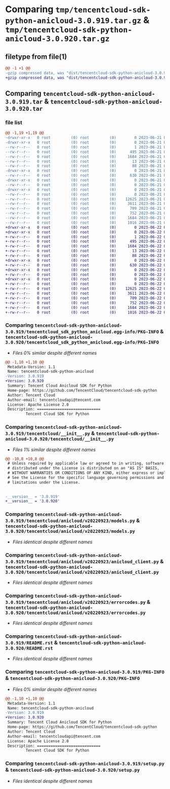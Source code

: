 # Comparing `tmp/tencentcloud-sdk-python-anicloud-3.0.919.tar.gz` & `tmp/tencentcloud-sdk-python-anicloud-3.0.920.tar.gz`

## filetype from file(1)

```diff
@@ -1 +1 @@
-gzip compressed data, was "dist/tencentcloud-sdk-python-anicloud-3.0.919.tar", last modified: Wed Jun 21 00:16:43 2023, max compression
+gzip compressed data, was "dist/tencentcloud-sdk-python-anicloud-3.0.920.tar", last modified: Thu Jun 22 00:15:49 2023, max compression
```

## Comparing `tencentcloud-sdk-python-anicloud-3.0.919.tar` & `tencentcloud-sdk-python-anicloud-3.0.920.tar`

### file list

```diff
@@ -1,19 +1,19 @@
-drwxr-xr-x   0 root         (0) root         (0)        0 2023-06-21 00:16:43.000000 tencentcloud-sdk-python-anicloud-3.0.919/
-drwxr-xr-x   0 root         (0) root         (0)        0 2023-06-21 00:16:43.000000 tencentcloud-sdk-python-anicloud-3.0.919/tencentcloud_sdk_python_anicloud.egg-info/
--rw-r--r--   0 root         (0) root         (0)        1 2023-06-21 00:16:43.000000 tencentcloud-sdk-python-anicloud-3.0.919/tencentcloud_sdk_python_anicloud.egg-info/dependency_links.txt
--rw-r--r--   0 root         (0) root         (0)      495 2023-06-21 00:16:43.000000 tencentcloud-sdk-python-anicloud-3.0.919/tencentcloud_sdk_python_anicloud.egg-info/SOURCES.txt
--rw-r--r--   0 root         (0) root         (0)     1684 2023-06-21 00:16:43.000000 tencentcloud-sdk-python-anicloud-3.0.919/tencentcloud_sdk_python_anicloud.egg-info/PKG-INFO
--rw-r--r--   0 root         (0) root         (0)       13 2023-06-21 00:16:43.000000 tencentcloud-sdk-python-anicloud-3.0.919/tencentcloud_sdk_python_anicloud.egg-info/top_level.txt
--rw-r--r--   0 root         (0) root         (0)       88 2023-06-21 00:16:43.000000 tencentcloud-sdk-python-anicloud-3.0.919/setup.cfg
-drwxr-xr-x   0 root         (0) root         (0)        0 2023-06-21 00:16:43.000000 tencentcloud-sdk-python-anicloud-3.0.919/tencentcloud/
--rw-r--r--   0 root         (0) root         (0)      630 2023-06-21 00:16:43.000000 tencentcloud-sdk-python-anicloud-3.0.919/tencentcloud/__init__.py
-drwxr-xr-x   0 root         (0) root         (0)        0 2023-06-21 00:16:43.000000 tencentcloud-sdk-python-anicloud-3.0.919/tencentcloud/anicloud/
--rw-r--r--   0 root         (0) root         (0)        0 2023-06-21 00:16:43.000000 tencentcloud-sdk-python-anicloud-3.0.919/tencentcloud/anicloud/__init__.py
-drwxr-xr-x   0 root         (0) root         (0)        0 2023-06-21 00:16:43.000000 tencentcloud-sdk-python-anicloud-3.0.919/tencentcloud/anicloud/v20220923/
--rw-r--r--   0 root         (0) root         (0)        0 2023-06-21 00:16:43.000000 tencentcloud-sdk-python-anicloud-3.0.919/tencentcloud/anicloud/v20220923/__init__.py
--rw-r--r--   0 root         (0) root         (0)    12625 2023-06-21 00:16:43.000000 tencentcloud-sdk-python-anicloud-3.0.919/tencentcloud/anicloud/v20220923/models.py
--rw-r--r--   0 root         (0) root         (0)     3611 2023-06-21 00:16:43.000000 tencentcloud-sdk-python-anicloud-3.0.919/tencentcloud/anicloud/v20220923/anicloud_client.py
--rw-r--r--   0 root         (0) root         (0)      709 2023-06-21 00:16:43.000000 tencentcloud-sdk-python-anicloud-3.0.919/tencentcloud/anicloud/v20220923/errorcodes.py
--rw-r--r--   0 root         (0) root         (0)      752 2023-06-21 00:16:43.000000 tencentcloud-sdk-python-anicloud-3.0.919/README.rst
--rw-r--r--   0 root         (0) root         (0)     1684 2023-06-21 00:16:43.000000 tencentcloud-sdk-python-anicloud-3.0.919/PKG-INFO
--rw-r--r--   0 root         (0) root         (0)     1016 2023-06-21 00:16:43.000000 tencentcloud-sdk-python-anicloud-3.0.919/setup.py
+drwxr-xr-x   0 root         (0) root         (0)        0 2023-06-22 00:15:49.000000 tencentcloud-sdk-python-anicloud-3.0.920/
+drwxr-xr-x   0 root         (0) root         (0)        0 2023-06-22 00:15:49.000000 tencentcloud-sdk-python-anicloud-3.0.920/tencentcloud_sdk_python_anicloud.egg-info/
+-rw-r--r--   0 root         (0) root         (0)        1 2023-06-22 00:15:49.000000 tencentcloud-sdk-python-anicloud-3.0.920/tencentcloud_sdk_python_anicloud.egg-info/dependency_links.txt
+-rw-r--r--   0 root         (0) root         (0)      495 2023-06-22 00:15:49.000000 tencentcloud-sdk-python-anicloud-3.0.920/tencentcloud_sdk_python_anicloud.egg-info/SOURCES.txt
+-rw-r--r--   0 root         (0) root         (0)     1684 2023-06-22 00:15:49.000000 tencentcloud-sdk-python-anicloud-3.0.920/tencentcloud_sdk_python_anicloud.egg-info/PKG-INFO
+-rw-r--r--   0 root         (0) root         (0)       13 2023-06-22 00:15:49.000000 tencentcloud-sdk-python-anicloud-3.0.920/tencentcloud_sdk_python_anicloud.egg-info/top_level.txt
+-rw-r--r--   0 root         (0) root         (0)       88 2023-06-22 00:15:49.000000 tencentcloud-sdk-python-anicloud-3.0.920/setup.cfg
+drwxr-xr-x   0 root         (0) root         (0)        0 2023-06-22 00:15:49.000000 tencentcloud-sdk-python-anicloud-3.0.920/tencentcloud/
+-rw-r--r--   0 root         (0) root         (0)      630 2023-06-22 00:15:49.000000 tencentcloud-sdk-python-anicloud-3.0.920/tencentcloud/__init__.py
+drwxr-xr-x   0 root         (0) root         (0)        0 2023-06-22 00:15:49.000000 tencentcloud-sdk-python-anicloud-3.0.920/tencentcloud/anicloud/
+-rw-r--r--   0 root         (0) root         (0)        0 2023-06-22 00:15:49.000000 tencentcloud-sdk-python-anicloud-3.0.920/tencentcloud/anicloud/__init__.py
+drwxr-xr-x   0 root         (0) root         (0)        0 2023-06-22 00:15:49.000000 tencentcloud-sdk-python-anicloud-3.0.920/tencentcloud/anicloud/v20220923/
+-rw-r--r--   0 root         (0) root         (0)        0 2023-06-22 00:15:49.000000 tencentcloud-sdk-python-anicloud-3.0.920/tencentcloud/anicloud/v20220923/__init__.py
+-rw-r--r--   0 root         (0) root         (0)    12625 2023-06-22 00:15:49.000000 tencentcloud-sdk-python-anicloud-3.0.920/tencentcloud/anicloud/v20220923/models.py
+-rw-r--r--   0 root         (0) root         (0)     3611 2023-06-22 00:15:49.000000 tencentcloud-sdk-python-anicloud-3.0.920/tencentcloud/anicloud/v20220923/anicloud_client.py
+-rw-r--r--   0 root         (0) root         (0)      709 2023-06-22 00:15:49.000000 tencentcloud-sdk-python-anicloud-3.0.920/tencentcloud/anicloud/v20220923/errorcodes.py
+-rw-r--r--   0 root         (0) root         (0)      752 2023-06-22 00:15:49.000000 tencentcloud-sdk-python-anicloud-3.0.920/README.rst
+-rw-r--r--   0 root         (0) root         (0)     1684 2023-06-22 00:15:49.000000 tencentcloud-sdk-python-anicloud-3.0.920/PKG-INFO
+-rw-r--r--   0 root         (0) root         (0)     1016 2023-06-22 00:15:49.000000 tencentcloud-sdk-python-anicloud-3.0.920/setup.py
```

### Comparing `tencentcloud-sdk-python-anicloud-3.0.919/tencentcloud_sdk_python_anicloud.egg-info/PKG-INFO` & `tencentcloud-sdk-python-anicloud-3.0.920/tencentcloud_sdk_python_anicloud.egg-info/PKG-INFO`

 * *Files 0% similar despite different names*

```diff
@@ -1,10 +1,10 @@
 Metadata-Version: 1.1
 Name: tencentcloud-sdk-python-anicloud
-Version: 3.0.919
+Version: 3.0.920
 Summary: Tencent Cloud Anicloud SDK for Python
 Home-page: https://github.com/TencentCloud/tencentcloud-sdk-python
 Author: Tencent Cloud
 Author-email: tencentcloudapi@tencent.com
 License: Apache License 2.0
 Description: ============================
         Tencent Cloud SDK for Python
```

### Comparing `tencentcloud-sdk-python-anicloud-3.0.919/tencentcloud/__init__.py` & `tencentcloud-sdk-python-anicloud-3.0.920/tencentcloud/__init__.py`

 * *Files 1% similar despite different names*

```diff
@@ -10,8 +10,8 @@
 # Unless required by applicable law or agreed to in writing, software
 # distributed under the License is distributed on an "AS IS" BASIS,
 # WITHOUT WARRANTIES OR CONDITIONS OF ANY KIND, either express or implied.
 # See the License for the specific language governing permissions and
 # limitations under the License.
 
 
-__version__ = '3.0.919'
+__version__ = '3.0.920'
```

### Comparing `tencentcloud-sdk-python-anicloud-3.0.919/tencentcloud/anicloud/v20220923/models.py` & `tencentcloud-sdk-python-anicloud-3.0.920/tencentcloud/anicloud/v20220923/models.py`

 * *Files identical despite different names*

### Comparing `tencentcloud-sdk-python-anicloud-3.0.919/tencentcloud/anicloud/v20220923/anicloud_client.py` & `tencentcloud-sdk-python-anicloud-3.0.920/tencentcloud/anicloud/v20220923/anicloud_client.py`

 * *Files identical despite different names*

### Comparing `tencentcloud-sdk-python-anicloud-3.0.919/tencentcloud/anicloud/v20220923/errorcodes.py` & `tencentcloud-sdk-python-anicloud-3.0.920/tencentcloud/anicloud/v20220923/errorcodes.py`

 * *Files identical despite different names*

### Comparing `tencentcloud-sdk-python-anicloud-3.0.919/README.rst` & `tencentcloud-sdk-python-anicloud-3.0.920/README.rst`

 * *Files identical despite different names*

### Comparing `tencentcloud-sdk-python-anicloud-3.0.919/PKG-INFO` & `tencentcloud-sdk-python-anicloud-3.0.920/PKG-INFO`

 * *Files 0% similar despite different names*

```diff
@@ -1,10 +1,10 @@
 Metadata-Version: 1.1
 Name: tencentcloud-sdk-python-anicloud
-Version: 3.0.919
+Version: 3.0.920
 Summary: Tencent Cloud Anicloud SDK for Python
 Home-page: https://github.com/TencentCloud/tencentcloud-sdk-python
 Author: Tencent Cloud
 Author-email: tencentcloudapi@tencent.com
 License: Apache License 2.0
 Description: ============================
         Tencent Cloud SDK for Python
```

### Comparing `tencentcloud-sdk-python-anicloud-3.0.919/setup.py` & `tencentcloud-sdk-python-anicloud-3.0.920/setup.py`

 * *Files identical despite different names*

